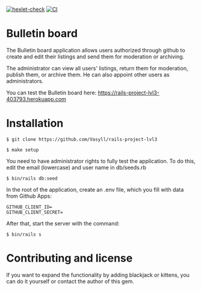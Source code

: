 [![hexlet-check](https://github.com/Vasyll/rails-project-lvl3/actions/workflows/hexlet-check.yml/badge.svg)](https://github.com/Vasyll/rails-project-lvl3/actions/workflows/hexlet-check.yml)
[![CI](https://github.com/Vasyll/rails-project-lvl3/actions/workflows/master.yml/badge.svg)](https://github.com/Vasyll/rails-project-lvl3/actions/workflows/master.yml)

# Bulletin board

The Bulletin board application allows users authorized through github to create and edit their listings and send them for moderation or archiving.

The administrator can view all users' listings, return them for moderation, publish them, or archive them. He can also appoint other users as administrators.

You can test the Bulletin board here: https://rails-project-lvl3-403793.herokuapp.com

# Installation

```
$ git clone https://github.com/Vasyll/rails-project-lvl3

$ make setup
```

You need to have administrator rights to fully test the application. To do this, edit the email (lowercase) and user name in db/seeds.rb 

```
$ bin/rails db:seed
```

In the root of the application, create an .env file, which you fill with data from Github Apps:

```
GITHUB_CLIENT_ID=
GITHUB_CLIENT_SECRET=
```

After that, start the server with the command:

```
$ bin/rails s
```

# Contributing and license

If you want to expand the functionality by adding blackjack or kittens, you can do it yourself or contact the author of this gem.
